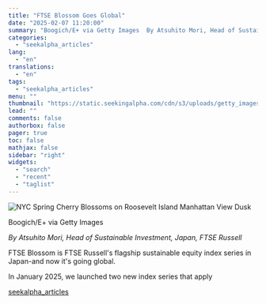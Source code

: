 ```yaml
---
title: "FTSE Blossom Goes Global"
date: "2025-02-07 11:20:00"
summary: "Boogich/E+ via Getty Images  By Atsuhito Mori, Head of Sustainable Investment, Japan, FTSE Russell FTSE Blossom is FTSE Russell's flagship sustainable equity index series in Japan-and now it's going global. In January 2025, we launched two new index series that apply"
categories:
  - "seekalpha_articles"
lang:
  - "en"
translations:
  - "en"
tags:
  - "seekalpha_articles"
menu: ""
thumbnail: "https://static.seekingalpha.com/cdn/s3/uploads/getty_images/683774288/image_683774288.jpg"
lead: ""
comments: false
authorbox: false
pager: true
toc: false
mathjax: false
sidebar: "right"
widgets:
  - "search"
  - "recent"
  - "taglist"
---
```


![NYC Spring Cherry Blossoms on Roosevelt Island Manhattan View Dusk](https://static.seekingalpha.com/cdn/s3/uploads/getty_images/683774288/image_683774288.jpg?io=getty-c-w750)



Boogich/E+ via Getty Images





*By Atsuhito Mori, Head of Sustainable Investment, Japan, FTSE Russell*

FTSE Blossom is FTSE Russell's flagship sustainable equity index series in Japan-and now it's going global.

In January 2025, we launched two new index series that apply

[seekalpha_articles](https://seekingalpha.com/article/4755963-ftse-blossom-goes-global)
